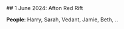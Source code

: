 <link rel="stylesheet" href="styles.css">
## 1 June 2024: Afton Red Rift

**People**: Harry, Sarah, Vedant, Jamie, Beth, ..
